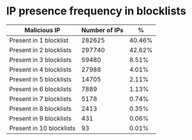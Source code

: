 # IP presence frequency in blocklists
| Malicious IP | Number of IPs | % |
|----|----|----|
| Present in 1 blocklist | 282625 | 40.46% |
| Present in 2 blocklists | 297740 | 42.62% |
| Present in 3 blocklists | 59480 | 8.51% |
| Present in 4 blocklists | 27988 | 4.01% |
| Present in 5 blocklists | 14705 | 2.11% |
| Present in 6 blocklists | 7889 | 1.13% |
| Present in 7 blocklists | 5178 | 0.74% |
| Present in 8 blocklists | 2413 | 0.35% |
| Present in 9 blocklists | 431 | 0.06% |
| Present in 10 blocklists | 93 | 0.01% |
